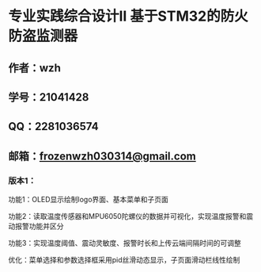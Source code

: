 # 专业实践综合设计II 基于STM32的防火防盗监测器
## 作者：wzh
## 学号：21041428
## QQ：2281036574
## 邮箱：frozenwzh030314@gmail.com
### 版本1：
功能1：OLED显示绘制logo界面、基本菜单和子页面

功能2：读取温度传感器和MPU6050陀螺仪的数据并可视化，实现温度报警和震动报警功能并区分

功能3：实现温度阈值、震动灵敏度、报警时长和上传云端间隔时间的可调整

优化：菜单选择和参数选择框采用pid丝滑动态显示，子页面滑动栏线性绘制
